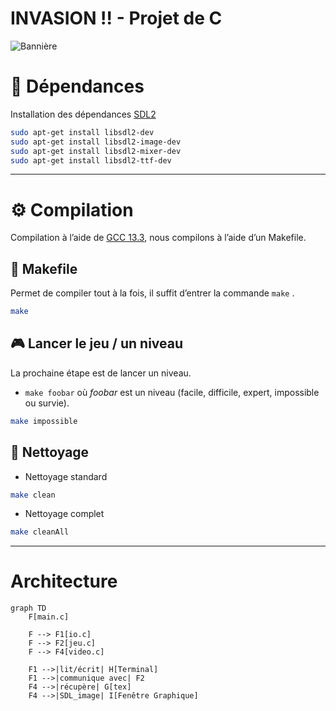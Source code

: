 # INVASION !! - Projet de C

![Bannière](https://i.postimg.cc/B6Vbgjdd/HEADER-copy.webp)


# 🔗 Dépendances

Installation des dépendances [SDL2](https://github.com/libsdl-org/SDL/releases/tag/release-3.2.0)

```bash
sudo apt-get install libsdl2-dev
sudo apt-get install libsdl2-image-dev
sudo apt-get install libsdl2-mixer-dev
sudo apt-get install libsdl2-ttf-dev
```

---

# ⚙️ Compilation

Compilation à l’aide de [GCC 13.3](https://gcc.gnu.org/gcc-13/), nous compilons à l’aide d’un Makefile.

## 📜 Makefile

Permet de compiler tout à la fois, il suffit d’entrer la commande `make` .

```bash
make
```

## 🎮 Lancer le jeu / un niveau

La prochaine étape est de lancer un niveau.

- `make foobar` où *foobar* est un niveau (facile, difficile, expert, impossible ou survie).

```bash
make impossible
```

## 🧹 Nettoyage

- Nettoyage standard

```bash
make clean
```

- Nettoyage complet

```bash
make cleanAll
```

---

# Architecture
```mermaid
graph TD
    F[main.c]

    F --> F1[io.c]
    F --> F2[jeu.c]
    F --> F4[video.c]

    F1 -->|lit/écrit| H[Terminal]
    F1 -->|communique avec| F2
    F4 -->|récupère| G[tex]
    F4 -->|SDL_image| I[Fenêtre Graphique] 
```
